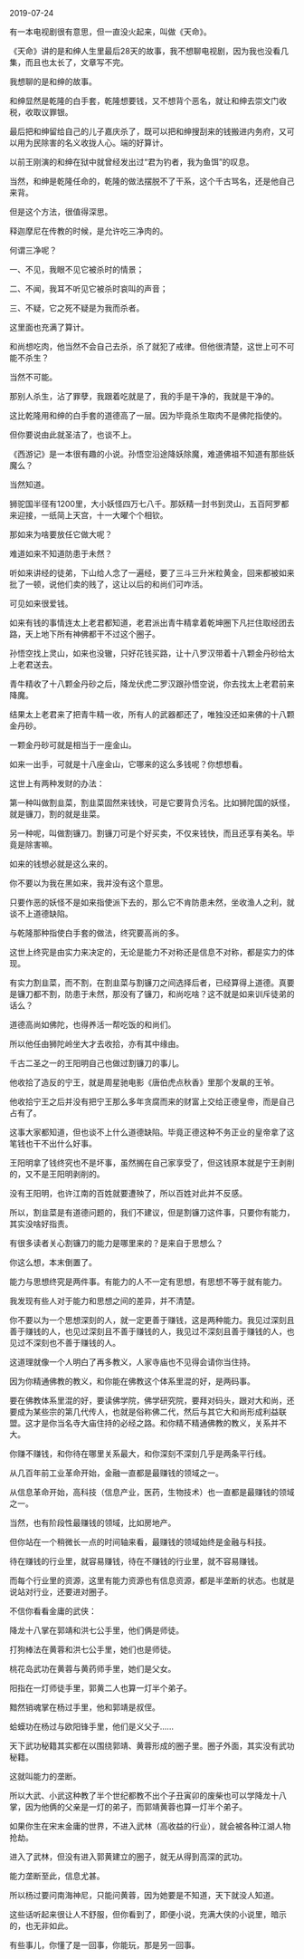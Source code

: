 2019-07-24

有一本电视剧很有意思，但一直没火起来，叫做《天命》。

《天命》讲的是和绅人生里最后28天的故事，我不想聊电视剧，因为我也没看几集，而且也太长了，文章写不完。

我想聊的是和绅的故事。

和绅显然是乾隆的白手套，乾隆想要钱，又不想背个恶名，就让和绅去崇文门收税，收取议罪银。

最后把和绅留给自己的儿子嘉庆杀了，既可以把和绅搜刮来的钱搬进内务府，又可以用为民除害的名义收拢人心。端的好算计。

以前王刚演的和绅在狱中就曾经发出过“君为钓者，我为鱼饵”的叹息。

当然，和绅是乾隆任命的，乾隆的做法摆脱不了干系，这个千古骂名，还是他自己来背。

但是这个方法，很值得深思。

释迦摩尼在传教的时候，是允许吃三净肉的。

何谓三净呢？

一、不见，我眼不见它被杀时的情景；

二、不闻，我耳不听见它被杀时哀叫的声音；

三、不疑，它之死不疑是为我而杀者。

这里面也充满了算计。

和尚想吃肉，他当然不会自己去杀，杀了就犯了戒律。但他很清楚，这世上可不可能不杀生？

当然不可能。

那别人杀生，沾了罪孽，我跟着吃就是了，我的手是干净的，我就是干净的。

这比乾隆用和绅的白手套的道德高了一层。因为毕竟杀生取肉不是佛陀指使的。

但你要说由此就圣洁了，也谈不上。

《西游记》是一本很有趣的小说。孙悟空沿途降妖除魔，难道佛祖不知道有那些妖魔么？

当然知道。

狮驼国半径有1200里，大小妖怪四万七八千。那妖精一封书到灵山，五百阿罗都来迎接，一纸简上天宫，十一大曜个个相钦。

那如来为啥要放任它做大呢？

难道如来不知道防患于未然？

听如来讲经的徒弟，下山给人念了一遍经，要了三斗三升米粒黄金，回来都被如来批了一顿，说他们卖的贱了，这让以后的和尚们可咋活。

可见如来很爱钱。

如来有钱的事情连太上老君都知道，老君派出青牛精拿着乾坤圈下凡拦住取经团去路，天上地下所有神佛都干不过这个圈子。

孙悟空找上灵山，如来也没辙，只好花钱买路，让十八罗汉带着十八颗金丹砂给太上老君送去。

青牛精收了十八颗金丹砂之后，降龙伏虎二罗汉跟孙悟空说，你去找太上老君前来降魔。

结果太上老君来了把青牛精一收，所有人的武器都还了，唯独没还如来佛的十八颗金丹砂。

一颗金丹砂可就是相当于一座金山。

如来一出手，可就是十八座金山，它哪来的这么多钱呢？你想想看。

这世上有两种发财的办法：

第一种叫做割韭菜，割韭菜固然来钱快，可是它要背负污名。比如狮陀国的妖怪，就是镰刀，割的就是韭菜。

另一种呢，叫做割镰刀。割镰刀可是个好买卖，不仅来钱快，而且还享有美名。毕竟是除害嘛。

如来的钱想必就是这么来的。

你不要以为我在黑如来，我并没有这个意思。

只要作恶的妖怪不是如来指使派下去的，那么它不肯防患未然，坐收渔人之利，就谈不上道德缺陷。

与乾隆那种指使白手套的做法，终究要高尚的多。

这世上终究是由实力来决定的，无论是能力不对称还是信息不对称，都是实力的体现。

有实力割韭菜，而不割，在割韭菜与割镰刀之间选择后者，已经算得上道德。真要是镰刀都不割，防患于未然，那没有了镰刀，和尚吃啥？这不就是如来训斥徒弟的话么？

道德高尚如佛陀，也得养活一帮吃饭的和尚们。

所以他任由狮陀岭坐大才去收拾，亦有其中缘由。

千古二圣之一的王阳明自己也做过割镰刀的事儿。

他收拾了造反的宁王，就是周星驰电影《唐伯虎点秋香》里那个发飙的王爷。

他收拾宁王之后并没有把宁王那么多年贪腐而来的财富上交给正德皇帝，而是自己占有了。

这事大家都知道，但也谈不上什么道德缺陷。毕竟正德这种不务正业的皇帝拿了这笔钱也干不出什么好事。

王阳明拿了钱终究也不是坏事，虽然搁在自己家享受了，但这钱原本就是宁王剥削的，又不是王阳明剥削的。

没有王阳明，也许江南的百姓就要遭殃了，所以百姓对此并不反感。

所以，割韭菜是有道德问题的，我们不建议，但是割镰刀这件事，只要你有能力，其实没啥好指责。

有很多读者关心割镰刀的能力是哪里来的？是来自于思想么？

你这么想，本末倒置了。

能力与思想终究是两件事。有能力的人不一定有思想，有思想不等于就有能力。

我发现有些人对于能力和思想之间的差异，并不清楚。

你不要以为一个思想深刻的人，就一定更善于赚钱，这是两种能力。我见过深刻且善于赚钱的人，也见过深刻且不善于赚钱的人，我见过不深刻且善于赚钱的人，也见过不深刻也不善于赚钱的人。

这道理就像一个人明白了再多教义，人家寺庙也不见得会请你当住持。

因为你精通佛教的教义，和你能在佛教这个体系里混的好，是两码事。

要在佛教体系里混的好，要读佛学院，佛学研究院，要拜对码头，跟对大和尚，还要成为某些宗的第几代传人，也就是俗称佛二代，然后与其它大和尚形成利益联盟。这才是你当名寺大庙住持的必经之路。和你精不精通佛教的教义，关系并不大。

你赚不赚钱，和你待在哪里关系最大，和你深刻不深刻几乎是两条平行线。

从几百年前工业革命开始，金融一直都是最赚钱的领域之一。

从信息革命开始，高科技（信息产业，医药，生物技术）也一直都是最赚钱的领域之一。

当然，也有阶段性最赚钱的领域，比如房地产。

但你站在一个稍微长一点的时间轴来看，最赚钱的领域始终是金融与科技。

待在赚钱的行业里，就容易赚钱，待在不赚钱的行业里，就不容易赚钱。

而每个行业里的资源，这里有能力资源也有信息资源，都是半垄断的状态。也就是说站对行业，还要进对圈子。

不信你看看金庸的武侠：

降龙十八掌在郭靖和洪七公手里，他们俩是师徒。

打狗棒法在黄蓉和洪七公手里，她们也是师徒。

桃花岛武功在黄蓉与黄药师手里，她们是父女。

阳指在一灯师徒手里，郭黄二人也算一灯半个弟子。

黯然销魂掌在杨过手里，他和郭靖是叔侄。

蛤蟆功在杨过与欧阳锋手里，他们是义父子......

天下武功秘籍其实都在以围绕郭靖、黄蓉形成的圈子里。圈子外面，其实没有武功秘籍。

这就叫能力的垄断。

所以大武、小武这种教了半个世纪都教不出个子丑寅卯的废柴也可以学降龙十八掌，因为他俩的父亲是一灯的弟子，而郭靖黄蓉也算一灯半个弟子。

如果你生在宋末金庸的世界，不进入武林（高收益的行业），就会被各种江湖人物抢劫。

进入了武林，但没有进入郭黄建立的圈子，就无从得到高深的武功。

能力垄断至此，信息尤甚。

所以杨过要问南海神尼，只能问黄蓉，因为她要是不知道，天下就没人知道。

这些话听起来很让人不舒服，但你看到了，即便小说，充满大侠的小说里，暗示的，也无非如此。

有些事儿，你懂了是一回事，你能玩，那是另一回事。